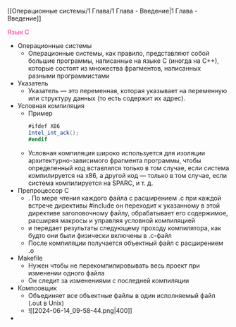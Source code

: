 [[Операционные системы/1 Глава/1 Глава - Введение|1 Глава - Введение]]

<span style="color:HotPink;font-weight:bold;">Язык C</span>

- Операционные системы
	- Операционные системы, как правило, представляют собой большие программы, написанные на языке C (иногда на C++), которые состоят из множества фрагментов, написанных разными программистами
- Указатель 
	 - Указатель — это переменная, которая указывает на переменную или структуру данных (то есть содержит их адрес).
- Условная компиляция
	- Пример 
		```C#
		#ifdef X86 
		Intel_int_ack(); 
		#endif
		```
	- Условная компиляция широко используется для изоляции архитектурно-зависимого фрагмента программы, чтобы определенный код вставлялся только в том случае, если система компилируется на x86, а другой код — только в том случае, если система компилируется на SPARC, и т. д.
- Препроцессор C 
	- . По мере чтения каждого файла с расширением .c при каждой встрече директивы #include он переходит к указанному в этой директиве заголовочному файлу, обрабатывает его содержимое, расширяя макросы и управляя условной компиляцией
	- и передает результаты следующему проходу компилятора, как будто они были физически включены в .c-файл
	- После компиляции получается объектный файл с расширением .o
- Makefile
	- Нужен чтобы не перекомпилировывать весь проект при изменении одного файла
	- Он следит за изменениями с последней компиляции
- Компоовщик 
	- Объединяет все объектные файлы в один исполняемый файл (.out в Unix)
	- ![[2024-06-14_09-58-44.png|400]]
- 